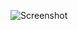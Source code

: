 ![Screenshot](https://raw.githubusercontent.com/Cryakl/Ultimate-RAT-Collection/refs/heads/main/SyriaProRat/Screenshot.png)
